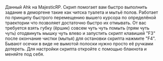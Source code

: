 Данный Ahk на MajesticRP. 
Скрип помогает вам быстро выполнить задание в деморгене такие как читска туалета и мытьё полов. 
Работает по принципу быстрого перемещению вышего курсора по определёной траектории что позволяет достаточно быстро их отмывать. 
От вас требуется взять губку (ёршик) совсем чуть чуть помыть (прям чуть чуть) отодвинуть мышку чуть влево и запустить скрипт клавишей "F3" после окончание чистки (мытья) для остановки скрипта нажмите "F4".
Бывают осечки в виде не вымотой полоски нужно просто её ручками дотереть. 
Для настройки скрипта откройте с помощью блакнота и меняйте под себя. 
